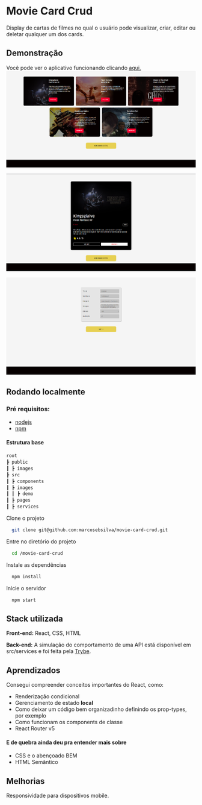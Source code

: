 
# Movie Card Crud

Display de cartas de filmes no qual o usuário pode visualizar, criar, editar ou deletar qualquer um dos cards.


## Demonstração

Você pode ver o aplicativo funcionando clicando [aqui.](https://movie-card-crud-inky.vercel.app)
![Home demo](/src/images/demo/home.png "homepage")

![Card details](/src/images/demo/card_details.png "card detail")

![Edit or Create](/src/images/demo/card_edit&create.png "edit card")


## Rodando localmente
### Pré requisitos:
- [nodejs](https://nodejs.org/en/)
- [npm](https://www.npmjs.com)


#### Estrutura base
```bash
root
┣ public
┃ ┣ images
┣ src
┃ ┣ components
┃ ┣ images
┃ ┃ ┣ demo
┃ ┣ pages
┃ ┣ services
```

Clone o projeto

```bash
  git clone git@github.com:marcosebsilva/movie-card-crud.git
```

Entre no diretório do projeto

```bash
  cd /movie-card-crud
```

Instale as dependências

```bash
  npm install
```

Inicie o servidor

```bash
  npm start
```


## Stack utilizada

**Front-end:** React, CSS, HTML

**Back-end:** A simulação do comportamento de uma API está disponível em src/services e foi feita pela [Trybe](https://www.betrybe.com).



## Aprendizados

Consegui compreender conceitos importantes do React, como:

- Renderização condicional
- Gerenciamento de estado **local**
- Como deixar um código bem organizadinho definindo os prop-types, por exemplo
- Como funcionam os components de classe
- React Router v5

#### E de quebra ainda deu pra entender mais sobre
- CSS e o abençoado BEM
- HTML Semântico



## Melhorias
Responsividade para dispositivos mobile.

